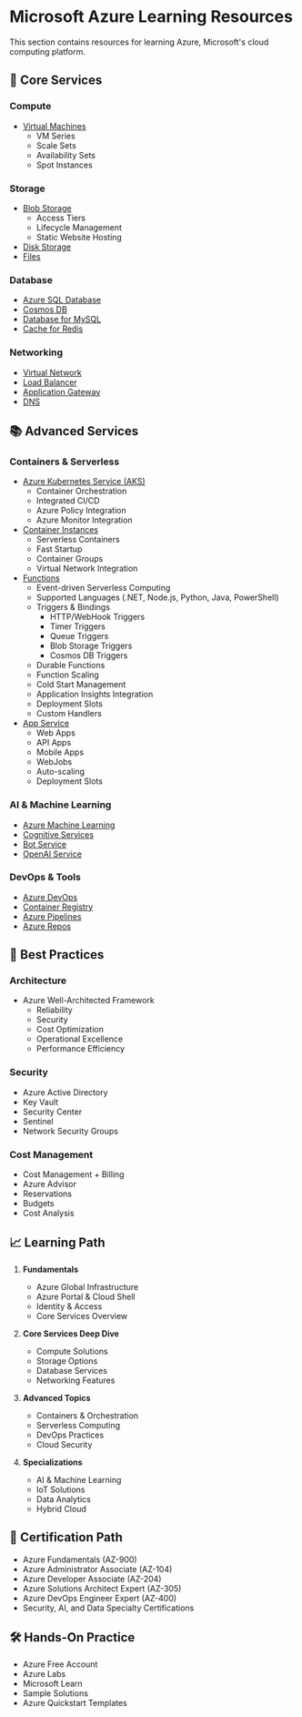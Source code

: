 # Microsoft Azure Learning Resources

This section contains resources for learning Azure, Microsoft's cloud computing platform.

## 🚀 Core Services

### Compute
- [Virtual Machines](https://azure.microsoft.com/services/virtual-machines/)
  - VM Series
  - Scale Sets
  - Availability Sets
  - Spot Instances
  
### Storage
- [Blob Storage](https://azure.microsoft.com/services/storage/blobs/)
  - Access Tiers
  - Lifecycle Management
  - Static Website Hosting
- [Disk Storage](https://azure.microsoft.com/services/storage/disks/)
- [Files](https://azure.microsoft.com/services/storage/files/)

### Database
- [Azure SQL Database](https://azure.microsoft.com/services/sql-database/)
- [Cosmos DB](https://azure.microsoft.com/services/cosmos-db/)
- [Database for MySQL](https://azure.microsoft.com/services/mysql/)
- [Cache for Redis](https://azure.microsoft.com/services/cache/)

### Networking
- [Virtual Network](https://azure.microsoft.com/services/virtual-network/)
- [Load Balancer](https://azure.microsoft.com/services/load-balancer/)
- [Application Gateway](https://azure.microsoft.com/services/application-gateway/)
- [DNS](https://azure.microsoft.com/services/dns/)

## 📚 Advanced Services

### Containers & Serverless
- [Azure Kubernetes Service (AKS)](https://azure.microsoft.com/services/kubernetes-service/)
  - Container Orchestration
  - Integrated CI/CD
  - Azure Policy Integration
  - Azure Monitor Integration
- [Container Instances](https://azure.microsoft.com/services/container-instances/)
  - Serverless Containers
  - Fast Startup
  - Container Groups
  - Virtual Network Integration
- [Functions](https://azure.microsoft.com/services/functions/)
  - Event-driven Serverless Computing
  - Supported Languages (.NET, Node.js, Python, Java, PowerShell)
  - Triggers & Bindings
    - HTTP/WebHook Triggers
    - Timer Triggers
    - Queue Triggers
    - Blob Storage Triggers
    - Cosmos DB Triggers
  - Durable Functions
  - Function Scaling
  - Cold Start Management
  - Application Insights Integration
  - Deployment Slots
  - Custom Handlers
- [App Service](https://azure.microsoft.com/services/app-service/)
  - Web Apps
  - API Apps
  - Mobile Apps
  - WebJobs
  - Auto-scaling
  - Deployment Slots

### AI & Machine Learning
- [Azure Machine Learning](https://azure.microsoft.com/services/machine-learning/)
- [Cognitive Services](https://azure.microsoft.com/services/cognitive-services/)
- [Bot Service](https://azure.microsoft.com/services/bot-services/)
- [OpenAI Service](https://azure.microsoft.com/services/openai/)

### DevOps & Tools
- [Azure DevOps](https://azure.microsoft.com/services/devops/)
- [Container Registry](https://azure.microsoft.com/services/container-registry/)
- [Azure Pipelines](https://azure.microsoft.com/services/devops/pipelines/)
- [Azure Repos](https://azure.microsoft.com/services/devops/repos/)

## 🔧 Best Practices

### Architecture
- Azure Well-Architected Framework
  - Reliability
  - Security
  - Cost Optimization
  - Operational Excellence
  - Performance Efficiency

### Security
- Azure Active Directory
- Key Vault
- Security Center
- Sentinel
- Network Security Groups

### Cost Management
- Cost Management + Billing
- Azure Advisor
- Reservations
- Budgets
- Cost Analysis

## 📈 Learning Path

1. **Fundamentals**
   - Azure Global Infrastructure
   - Azure Portal & Cloud Shell
   - Identity & Access
   - Core Services Overview

2. **Core Services Deep Dive**
   - Compute Solutions
   - Storage Options
   - Database Services
   - Networking Features

3. **Advanced Topics**
   - Containers & Orchestration
   - Serverless Computing
   - DevOps Practices
   - Cloud Security

4. **Specializations**
   - AI & Machine Learning
   - IoT Solutions
   - Data Analytics
   - Hybrid Cloud

## 🎯 Certification Path
- Azure Fundamentals (AZ-900)
- Azure Administrator Associate (AZ-104)
- Azure Developer Associate (AZ-204)
- Azure Solutions Architect Expert (AZ-305)
- Azure DevOps Engineer Expert (AZ-400)
- Security, AI, and Data Specialty Certifications

## 🛠️ Hands-On Practice
- Azure Free Account
- Azure Labs
- Microsoft Learn
- Sample Solutions
- Azure Quickstart Templates
